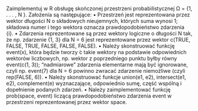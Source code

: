Zaimplementuj w R obsługę skończonej przestrzeni probabilistycznej Ω = {1, . . . , N }. Założenia są następujące:
• Przestrzeń jest reprezentowana przez wektor długości N o składowych nieujemnych, których suma wynosi 1; składowa numer i tego wektora oznacza prawdopodobieństwo zdarzenia {i}.
• Zdarzenia reprezentowane są przez wektory logiczne o długości N tak, że np. zdarzenie {1, 3} dla N = 6
jest reprezentowane przez wektor c(TRUE, FALSE, TRUE, FALSE, FALSE, FALSE).
• Należy skonstruować funkcję event(x), która będzie tworzy ́c takie wektory na podstawie odpowiednich
wektorów liczbowych, np. wektor z poprzedniego punktu byłby równy event(c(1, 3)); “nadmiarowe”
zdarzenia elementarne mają być ignorowane, czyli np. event(7) dla N = 6 powinno zwracać zdarzenie
niemożliwe (czyli rep(FALSE, 6)).
• Należy skonstruować funkcje union(e1, e2), intersect(e1, e2), complement(e) wyznaczające, odpowiednio sumę, część wspólną i dopełnienie podanych zdarzeń.
• Należy zaimplementować funkcję prob(space, event) liczącą prawdopodobieństwo zdarzenia
event w przestrzeni reprezentowanej przez wektor space.